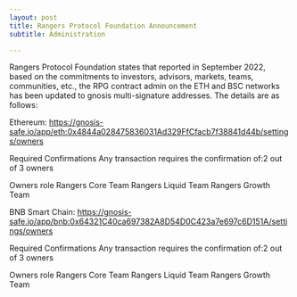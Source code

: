 ```yaml
---
layout: post
title: Rangers Protocol Foundation Announcement 
subtitle: Administration  

---
```




Rangers Protocol Foundation states that reported in September 2022, based on the commitments to investors, advisors, markets, teams, communities, etc., the RPG contract admin on the ETH and BSC networks has been updated to gnosis multi-signature addresses. The details are as follows:

Ethereum:
https://gnosis-safe.io/app/eth:0x4844a028475836031Ad329FfCfacb7f38841d44b/settings/owners

Required Confirmations
Any transaction requires the confirmation of:2 out of 3 owners

Owners role
Rangers Core Team
Rangers Liquid Team
Rangers Growth Team

BNB Smart Chain:
https://gnosis-safe.io/app/bnb:0x64321C40ca697382A8D54D0C423a7e697c6D151A/settings/owners

Required Confirmations
Any transaction requires the confirmation of:2 out of 3 owners

Owners role
Rangers Core Team
Rangers Liquid Team
Rangers Growth Team